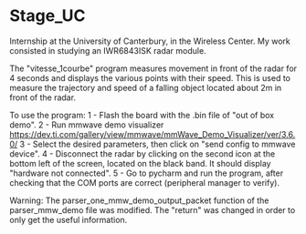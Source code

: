 # Stage_UC

Internship at the University of Canterbury, in the Wireless Center. My work consisted in studying an IWR6843ISK radar module.

The "vitesse_1courbe" program measures movement in front of the radar for 4 seconds and displays the various points with their speed. This is used to measure the trajectory and speed of a falling object located about 2m in front of the radar.

To use the program: 
    1 - Flash the board with the .bin file of "out of box demo".
    2 - Run mmwave demo visualizer https://dev.ti.com/gallery/view/mmwave/mmWave_Demo_Visualizer/ver/3.6.0/
    3 - Select the desired parameters, then click on "send config to mmwave device".
    4 - Disconnect the radar by clicking on the second icon at the bottom left of the screen, located on the black band. It should display "hardware not connected".
    5 - Go to pycharm and run the program, after checking that the COM ports are correct (peripheral manager to verify).


Warning: The parser_one_mmw_demo_output_packet function of the parser_mmw_demo file was modified. The "return" was changed in order to only get the useful information.

